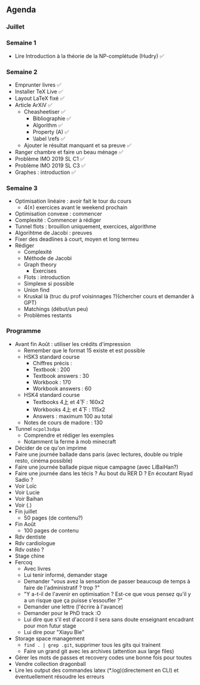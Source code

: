 ## Agenda

### Juillet

### Semaine 1

- Lire Introduction à la théorie de la NP-complétude (Hudry) ✅

### Semaine 2

- Emprunter livres ✅
- Installer TeX Live ✅
- Layout LaTeX fixé ✅
- Article ArXiV ✅
  * Cheasheetiser ✅
    + Bibliographie ✅
    + Algorithm ✅
    + Property (A) ✅
    + \label \refs ✅
  * Ajouter le résultat manquant et sa preuve ✅
- Ranger chambre et faire un beau ménage ✅
- Problème IMO 2019 SL C1 ✅
- Problème IMO 2019 SL C3 ✅
- Graphes : introduction ✅

### Semaine 3

- Optimisation linéaire : avoir fait le tour du cours
  * 4(±) exercices avant le weekend prochain
- Optimisation convexe : commencer
- Complexité : Commencer à rédiger
- Tunnel flots : brouillon uniquement, exercices, algorithme
- Algorihtme de Jacobi : preuves
- Fixer des deadlines à court, moyen et long termeu
- Rédiger
  * Complexité
  * Méthode de Jacobi
  * Graph theory
    + Exercises
  * Flots : introduction
  * Simplexe si possible
  * Union find
  * Kruskal là (truc du prof voisinnages ?)(chercher cours et demander à GPT)
  * Matchings (début/un peu)
  * Problèmes restants

### Programme

- Avant fin Août : utiliser les crédits d'impression
  * Remember que le format 15 existe et est possible
  * HSK3 standard course
    + Chiffres précis :
    + Textbook : 200
    + Textbook answers : 30
    + Workbook : 170
    + Workbook answers : 60
  * HSK4 standard course
    + Textbooks 4上 et 4下 : 160x2
    + Workbooks 4上 et 4下 : 115x2
    + Answers : maximum 100 au total
  * Notes de cours de madore : 130
- Tunnel `ncpol3sdpa`
  * Comprendre et rédiger les exemples 
  * Notamment la ferme à mob minecraft
- Décider de ce qu'on imprime
- Faire une journée ballade dans paris (avec lectures, double ou triple resto, cinéma possible)
- Faire une journée ballade pique nique campagne (avec LiBaiHan?)
- Faire une journée dans les técis ? Au bout du RER D ? En écoutant Riyad Sadio ? 
- Voir Loïc
- Voir Lucie
- Voir Baihan
- Voir (.)
- Fin juillet
  * 50 pages (de contenu?)
- Fin Août 
  * 100 pages de contenu
- Rdv dentiste
- Rdv cardiologue
- Rdv ostéo ?
- Stage chine
- Fercoq
  * Avec livres
  * Lui tenir informé, demander stage
  * Demander "vous avez la sensation de passer beaucoup de temps à faire de l'administratif ? trop ?"
  * "Y a-t-il de l'avenir en optimisation ? Est-ce que vous pensez qu'il y a un risque que ça puisse s'essoufler ?"
  * Demander une lettre (l'écrire à l'avance)
  * Demander pour le PhD track :O
  * Lui dire que s'il est d'accord il  sera sans doute enseignant encadrant pour mon futur stage
  * Lui dire pour "Xiayu Bie"
- Storage space management
  * `find . | grep .git`, supprimer tous les gits qui trainent 
  * Faire un grand git avec les archives (attention aux large files)
- Gérer les mots de passes et recovery codes une bonne fois pour toutes
- Vendre collection dragonball
- Lire les output des commandes latex (*.log)(directement en CLI) et éventuellement résoudre les erreurs
